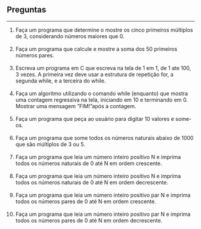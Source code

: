 <h2>Preguntas</h2> 
<hr>
<ol type="1">
	<li>
		Faça um programa que determine o mostre os cinco primeiros múltiplos de 3, considerando números maiores que 0.<br><br>
	</li>
	<li>
		Faça um programa que calcule e mostre a soma dos 50 primeiros números pares.<br><br>
	</li>
	<li>
		Escreva um programa em C que escreva na tela de 1 em 1, de 1 ate 100, 3 vezes. A primeira vez deve usar a estrutura de repetição for, a segunda while, e a terceira do while.<br><br>
	</li>
	<li>
		Faça um algoritmo utilizando o comando while (enquanto) que mostra uma contagem regressiva na tela, iniciando em 10 e terminando em 0. Mostrar uma mensagem ”FIM!”após a contagem.<br><br>
	</li>
	<li>
		Faça um programa que peça ao usuário para digitar 10 valores e some-os.<br><br>
	</li>
	<li>
		Faça um programa que some todos os números naturais abaixo de 1000 que são múltiplos de 3 ou 5.<br><br>
	</li>
	<li>
		Faça um programa que leia um número inteiro positivo N e imprima todos os números naturais de 0 até N em ordem crescente.<br><br>
	</li>
	<li>
		Faça um programa que leia um número inteiro positivo N e imprima todos os números naturais de 0 até N em ordem decrescente.<br><br>
	</li>
	<li>
		Faça um programa que leia um número inteiro positivo par N e imprima todos os números pares de 0 até N em ordem crescente.<br><br>
	</li>
	<li>
		Faça um programa que leia um número inteiro positivo par N e imprima todos os números pares de 0 até N em ordem decrescente.<br><br>
	</li>
</ol>

